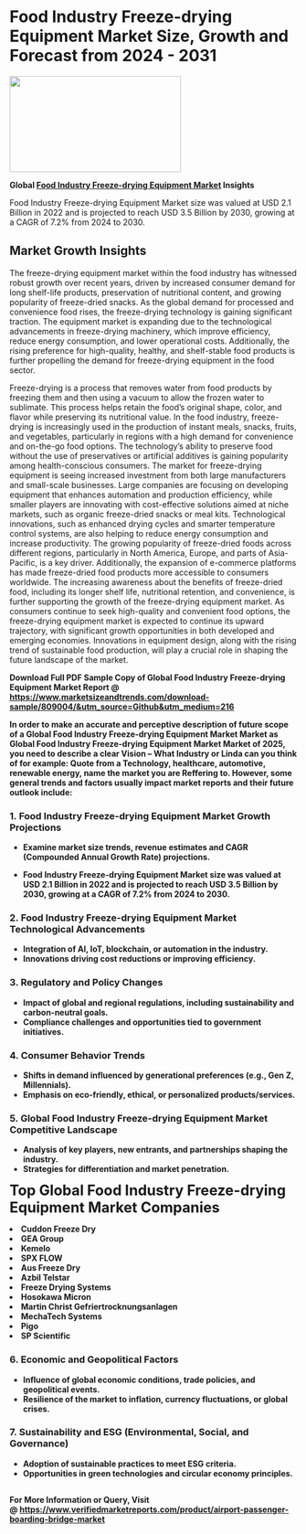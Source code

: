 <H1>Food Industry Freeze-drying Equipment Market Size, Growth and Forecast from 2024 - 2031</H1><img class="aligncenter size-medium wp-image-584254" src="https://thirdeyenews.in/wp-content/uploads/2024/09/Global-Market-Research-300x168.jpeg" alt="" width="300" height="168" /><p><strong>Global&nbsp;<a href="https://www.marketsizeandtrends.com/download-sample/809004/&amp;utm_source=Github&utm_medium=216">Food Industry Freeze-drying Equipment Market</a> Insights</strong></p><p>Food Industry Freeze-drying Equipment Market size was valued at USD 2.1 Billion in 2022 and is projected to reach USD 3.5 Billion by 2030, growing at a CAGR of 7.2% from 2024 to 2030.</p><p><h2>Market Growth Insights</h2> <p>The freeze-drying equipment market within the food industry has witnessed robust growth over recent years, driven by increased consumer demand for long shelf-life products, preservation of nutritional content, and growing popularity of freeze-dried snacks. As the global demand for processed and convenience food rises, the freeze-drying technology is gaining significant traction. The equipment market is expanding due to the technological advancements in freeze-drying machinery, which improve efficiency, reduce energy consumption, and lower operational costs. Additionally, the rising preference for high-quality, healthy, and shelf-stable food products is further propelling the demand for freeze-drying equipment in the food sector.</p> <p><strong></strong></p> <p>Freeze-drying is a process that removes water from food products by freezing them and then using a vacuum to allow the frozen water to sublimate. This process helps retain the food’s original shape, color, and flavor while preserving its nutritional value. In the food industry, freeze-drying is increasingly used in the production of instant meals, snacks, fruits, and vegetables, particularly in regions with a high demand for convenience and on-the-go food options. The technology’s ability to preserve food without the use of preservatives or artificial additives is gaining popularity among health-conscious consumers. The market for freeze-drying equipment is seeing increased investment from both large manufacturers and small-scale businesses. Large companies are focusing on developing equipment that enhances automation and production efficiency, while smaller players are innovating with cost-effective solutions aimed at niche markets, such as organic freeze-dried snacks or meal kits. Technological innovations, such as enhanced drying cycles and smarter temperature control systems, are also helping to reduce energy consumption and increase productivity. The growing popularity of freeze-dried foods across different regions, particularly in North America, Europe, and parts of Asia-Pacific, is a key driver. Additionally, the expansion of e-commerce platforms has made freeze-dried food products more accessible to consumers worldwide. The increasing awareness about the benefits of freeze-dried food, including its longer shelf life, nutritional retention, and convenience, is further supporting the growth of the freeze-drying equipment market. As consumers continue to seek high-quality and convenient food options, the freeze-drying equipment market is expected to continue its upward trajectory, with significant growth opportunities in both developed and emerging economies. Innovations in equipment design, along with the rising trend of sustainable food production, will play a crucial role in shaping the future landscape of the market.</p> <p><strong></p><p><span class=""><strong>Download Full PDF Sample Copy of Global Food Industry Freeze-drying Equipment Market Report</strong> @ <a href="https://www.marketsizeandtrends.com/download-sample/809004/&amp;utm_source=Github&utm_medium=216" target="_blank">https://www.marketsizeandtrends.com/download-sample/809004/&amp;utm_source=Github&utm_medium=216</a></span></p><p>In order to make an accurate and perceptive description of future scope of a Global&nbsp;Food Industry Freeze-drying Equipment Market Market as Global&nbsp;Food Industry Freeze-drying Equipment Market Market of 2025, you need to describe a clear Vision &ndash; What Industry or Linda can you think of for example: Quote from a Technology, healthcare, automotive, renewable energy, name the market you are Reffering to. However, some general trends and factors usually impact market reports and their future outlook include:</p><h3>1.&nbsp;<strong>Food Industry Freeze-drying Equipment Market Growth Projections</strong></h3><ul><li>Examine market size trends, revenue estimates and CAGR (Compounded Annual Growth Rate) projections.</li><li><p>Food Industry Freeze-drying Equipment Market size was valued at USD 2.1 Billion in 2022 and is projected to reach USD 3.5 Billion by 2030, growing at a CAGR of 7.2% from 2024 to 2030.</p></li></ul><h3>2.&nbsp;<strong>Food Industry Freeze-drying Equipment Market Technological Advancements</strong></h3><ul><li>Integration of AI, IoT, blockchain, or automation in the industry.</li><li>Innovations driving cost reductions or improving efficiency.</li></ul><h3>3.&nbsp;<strong>Regulatory and Policy Changes</strong></h3><ul><li>Impact of global and regional regulations, including sustainability and carbon-neutral goals.</li><li>Compliance challenges and opportunities tied to government initiatives.</li></ul><h3>4.&nbsp;<strong>Consumer Behavior Trends</strong></h3><ul><li>Shifts in demand influenced by generational preferences (e.g., Gen Z, Millennials).</li><li>Emphasis on eco-friendly, ethical, or personalized products/services.</li></ul><h3>5.&nbsp;<strong>Global Food Industry Freeze-drying Equipment Market Competitive Landscape</strong></h3><ul><li>Analysis of key players, new entrants, and partnerships shaping the industry.</li><li>Strategies for differentiation and market penetration.</li></ul><p data-pm-slice="1 1 []"><span style="color: inherit; font-family: inherit; font-size: 25px;">Top Global Food Industry Freeze-drying Equipment Market Companies</span></p><div class="" data-test-id=""><p><li> Cuddon Freeze Dry</li><li> GEA Group</li><li> Kemelo</li><li> SPX FLOW</li><li> Aus Freeze Dry</li><li> Azbil Telstar</li><li> Freeze Drying Systems</li><li> Hosokawa Micron</li><li> Martin Christ Gefriertrocknungsanlagen</li><li> MechaTech Systems</li><li> Pigo</li><li> SP Scientific</li></p></div><h3>6.&nbsp;<strong>Economic and Geopolitical Factors</strong></h3><ul><li>Influence of global economic conditions, trade policies, and geopolitical events.</li><li>Resilience of the market to inflation, currency fluctuations, or global crises.</li></ul><h3>7.&nbsp;<strong>Sustainability and ESG (Environmental, Social, and Governance)</strong></h3><ul><li>Adoption of sustainable practices to meet ESG criteria.</li><li>Opportunities in green technologies and circular economy principles.</li></ul><h2><strong style="font-size: 14px;">For More Information or Query, Visit @&nbsp;</strong><a style="background-color: #ffffff; font-size: 14px;" href="https://www.marketsizeandtrends.com/report/food-industry-freeze-drying-equipment-market/" target="_blank">https://www.verifiedmarketreports.com/product/airport-passenger-boarding-bridge-market</a></h2>
